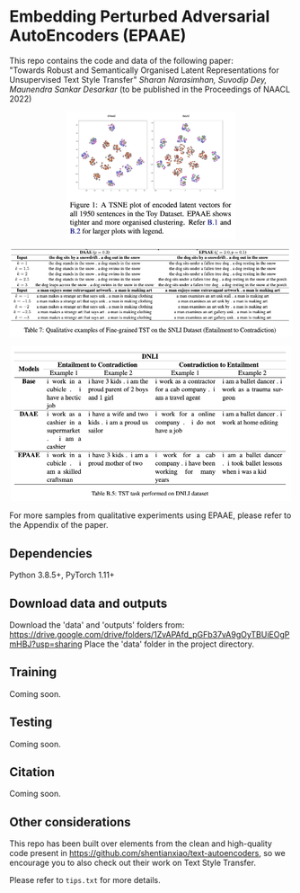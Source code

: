 # Embedding Perturbed Adversarial AutoEncoders (EPAAE)
This repo contains the code and data of the following paper:  
"Towards Robust and Semantically Organised Latent Representations for
Unsupervised Text Style Transfer" 
*Sharan Narasimhan, Suvodip Dey, Maunendra Sankar Desarkar*
(to be published in the Proceedings of NAACL 2022)




<p align="center"><img width=300 src="media/toy2.png"></p>
<!-- <p align="center"><img width=400 src="media/clustering.png"></p> -->
<p align="center"><img width=700 src="media/snli.png"></p>
<p align="center"><img width=500 src="media/dnli.png"></p>

For more samples from qualitative experiments using EPAAE, please refer to the Appendix of the paper.

<!-- ## Video
[![overview](https://img.youtube.com/vi/ioFQ8l-Fl7c/0.jpg)](https://www.youtube.com/watch?v=ioFQ8l-Fl7c) -->

## Dependencies
Python 3.8.5+, PyTorch 1.11+

## Download data and outputs
Download the 'data' and 'outputs' folders from: https://drive.google.com/drive/folders/1ZvAPAfd_pGFb37vA9gOyTBUiEOgPmHBJ?usp=sharing
Place the 'data' folder in the project directory.

## Training
Coming soon.
<!-- The basic training command is:
```
python train.py --train data/yelp/train.txt --valid data/yelp/valid.txt --model_type aae --lambda_adv 10 --noise 0.3,0,0,0 --save-dir checkpoints/yelp/daae
```
To train various models, use the following options:
- AE: `--model_type dae --save-dir checkpoints/yelp/ae`
- VAE: `--model_type vae --lambda_kl 0.1 --save-dir checkpoints/yelp/vae_kl0.1`
- AAE: `--model_type aae --lambda_adv 10 --save-dir checkpoints/yelp/aae`
- LAAE: `--model_type aae --lambda_adv 10 --lambda_p 0.01 --save-dir checkpoints/yelp/aae_p0.01`
- DAAE: `--model_type aae --lambda_adv 10 --noise 0.3,0,0,0 --save-dir checkpoints/yelp/daae`, where `--noise P,P,P,K` specifies word drop probability, word blank probability, word substitute probability, max word shuffle distance, respectively

Run `python train.py -h` to see all training options. -->

## Testing
Coming soon.
<!-- After training, the model can be used for different tasks.

To reconstruct input data, run:
```
python test.py --reconstruct --data data/yelp/test.txt --output test --checkpoint checkpoints/yelp/daae/
```

To generate sentences from the model, run:
```
python test.py --sample --n 10000 --output sample --checkpoint checkpoints/yelp/daae/
```

To perform sentence manipulation via vector arithmetic, run:
```
python test.py --arithmetic --data data/yelp/tense/valid.past,data/yelp/tense/valid.present,data/yelp/tense/test.past --output test.past2present --checkpoint checkpoints/yelp/daae/
python test.py --arithmetic --k 2 --data data/yelp/sentiment/100.neg,data/yelp/sentiment/100.pos,data/yelp/sentiment/1000.neg --output 1000.neg2pos --checkpoint checkpoints/yelp/daae/
```
where the difference between the average latent representation of the first two data files will be applied to the third file (separated by commas), and `k` denotes the scaling factor.

To perform sentence interpolation between two data files (separated by a comma), run:
```
python test.py --interpolate --data data/yelp/interpolate/example.long,data/yelp/interpolate/example.short --output example.int --checkpoint checkpoints/yelp/daae/
```

The output file will be stored in the checkpoint directory. -->

## Citation
Coming soon.

## Other considerations
This repo has been built over elements from the clean and high-quality code present in https://github.com/shentianxiao/text-autoencoders, so we encourage you to also check out their work on Text Style Transfer.

Please refer to `tips.txt` for more details.

